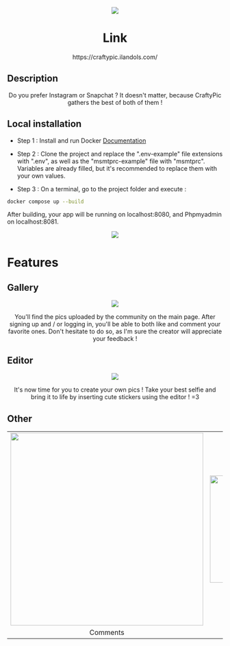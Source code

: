 <div align="center">
	<img src="other/readme_images/banner.gif">
</div>

<h1 align="center">
	Link
</h1>
<p align="center">
	https://craftypic.ilandols.com/
</p>

## Description
<p align="center">
	Do you prefer Instagram or Snapchat ? It doesn't matter, because CraftyPic gathers the best of both of them !
</p>

## Local installation

- Step 1 : Install and run Docker [Documentation](https://docs.docker.com/engine/install/)

- Step 2 : Clone the project and replace the ".env-example" file extensions with ".env", as well as the "msmtprc-example" file with "msmtprc". Variables are already filled, but it's recommended to replace them with your own values.

- Step 3 : On a terminal, go to the project folder and execute :
```bash
docker compose up --build
```

After building, your app will be running on localhost:8080, and Phpmyadmin on localhost:8081.
<div align="center">
	<img src="other/readme_images/login.gif">
</div>

# Features

## Gallery
<div align="center">
  <img src="other/readme_images/gallery.gif">
</div>
<p align="center">
	You'll find the pics uploaded by the community on the main page. After signing up and / or logging in, you'll be able to both like and comment your favorite ones. Don't hesitate to do so, as I'm sure the creator will appreciate your feedback !
</p>

## Editor

<div align="center">
	<img src="other/readme_images/editor.gif">
</div>
<p align="center">
	It's now time for you to create your own pics ! Take your best selfie and bring it to life by inserting cute stickers using the editor ! =3
</p>

## Other

<table align="center">
  <tr>
    <td align="center">
      <img src="other/readme_images/pic.gif" width="450px">
    </td>
    <td align="center">
      <img src="other/readme_images/mobile.png" width="250px">
    </td>
  </tr>
  <tr>
    <td align="center">
      Comments
    </td>
    <td align="center">
      Mobile version
    </td>
  </tr>  
</table>
